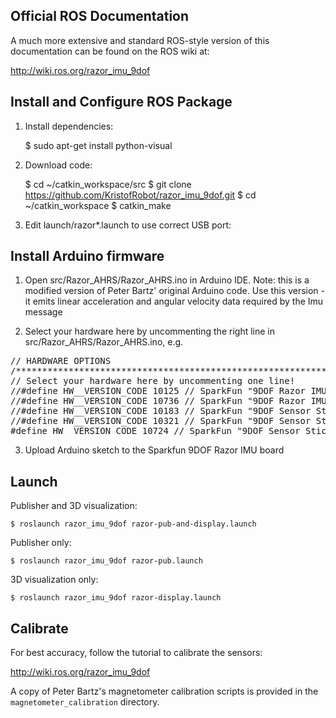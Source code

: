 Official ROS Documentation
--------------------------
A much more extensive and standard ROS-style version of this documentation can be found on the ROS wiki at:

http://wiki.ros.org/razor_imu_9dof


Install and Configure ROS Package
---------------------------------
1) Install dependencies:

	$ sudo apt-get install python-visual

2) Download code:

	$ cd ~/catkin_workspace/src
	$ git clone https://github.com/KristofRobot/razor_imu_9dof.git
	$ cd ~/catkin_workspace
	$ catkin_make

3) Edit launch/razor*.launch to use correct USB port:

	<param name="device" type="string" value="/dev/ttyUSB0" />


Install Arduino firmware
-------------------------
1) Open src/Razor_AHRS/Razor_AHRS.ino in Arduino IDE. Note: this is a modified version
of Peter Bartz' original Arduino code. Use this version - it emits linear acceleration and
angular velocity data required by the Imu message

2) Select your hardware here by uncommenting the right line in src/Razor_AHRS/Razor_AHRS.ino, e.g.

<pre>
// HARDWARE OPTIONS
/*****************************************************************/
// Select your hardware here by uncommenting one line!
//#define HW__VERSION_CODE 10125 // SparkFun "9DOF Razor IMU" version "SEN-10125" (HMC5843 magnetometer)
//#define HW__VERSION_CODE 10736 // SparkFun "9DOF Razor IMU" version "SEN-10736" (HMC5883L magnetometer)
//#define HW__VERSION_CODE 10183 // SparkFun "9DOF Sensor Stick" version "SEN-10183" (HMC5843 magnetometer)
//#define HW__VERSION_CODE 10321 // SparkFun "9DOF Sensor Stick" version "SEN-10321" (HMC5843 magnetometer)
#define HW__VERSION_CODE 10724 // SparkFun "9DOF Sensor Stick" version "SEN-10724" (HMC5883L magnetometer)
</pre>

3) Upload Arduino sketch to the Sparkfun 9DOF Razor IMU board


Launch
------
Publisher and 3D visualization:
	
	$ roslaunch razor_imu_9dof razor-pub-and-display.launch

Publisher only:
	
	$ roslaunch razor_imu_9dof razor-pub.launch

3D visualization only:
	
	$ roslaunch razor_imu_9dof razor-display.launch


Calibrate
---------
For best accuracy, follow the tutorial to calibrate the sensors:

http://wiki.ros.org/razor_imu_9dof

A copy of Peter Bartz's magnetometer calibration scripts is provided in the ``magnetometer_calibration`` directory.
